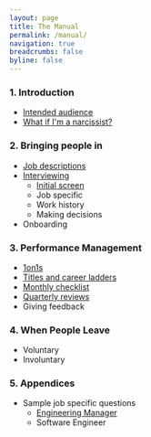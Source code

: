 ```yaml
---
layout: page
title: The Manual
permalink: /manual/
navigation: true
breadcrumbs: false
byline: false
---
```


### 1. Introduction
* [Intended audience](/manual/audience)
* [What if I'm a narcissist?](/manual/narcissist)

### 2. Bringing people in
* [Job descriptions](/manual/in/job-descriptions/)
* [Interviewing](/manual/in/interviewing/)
  * [Initial screen](/manual/in/screen)
  * Job specific
  * Work history
  * Making decisions
* Onboarding

### 3. Performance Management
* [1on1s](/manual/performance/1on1s/)
* [Titles and career ladders](/manual/performance/titles-and-career-ladders/)
* [Monthly checklist](/manual/performance/monthly)
* [Quarterly reviews](/manual/performance/quarterly/)
* Giving feedback

### 4. When People Leave 
* Voluntary
* Involuntary

### 5. Appendices
* Sample job specific questions
  * [Engineering Manager](/manual/appendices/questions/engineering-manager/)
  * Software Engineer


